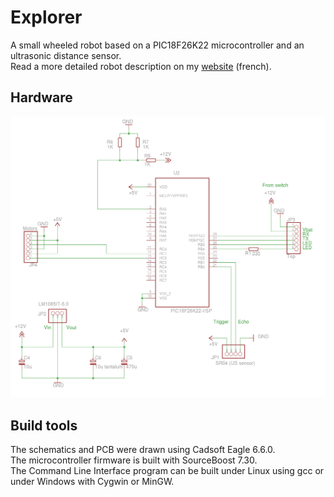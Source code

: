 # Explorer
A small wheeled robot based on a PIC18F26K22 microcontroller and an ultrasonic distance sensor.  
Read a more detailed robot description on my [website](http://adrien-ricciardi.pagesperso-orange.fr/Projects/Explorer/Explorer.html) (french).

## Hardware
![Main board schematics](https://github.com/RICCIARDI-Adrien/Explorer/blob/master/Hardware/Schematics.png)

## Build tools
The schematics and PCB were drawn using Cadsoft Eagle 6.6.0.  
The microcontroller firmware is built with SourceBoost 7.30.  
The Command Line Interface program can be built under Linux using gcc or under Windows with Cygwin or MinGW.